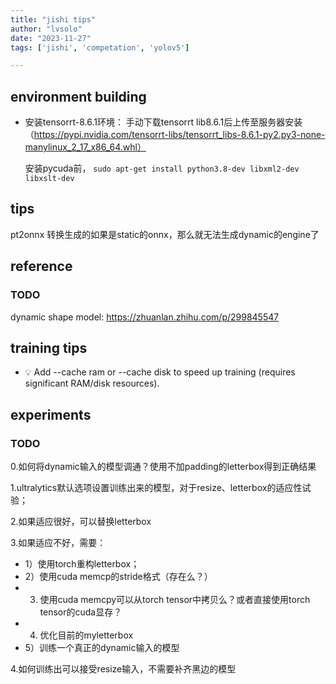 ```yaml
---
title: "jishi tips"
author: "lvsolo"
date: "2023-11-27"
tags: ['jishi', 'competation', 'yolov5']

---
```


## environment building

* 安装tensorrt-8.6.1环境：
    手动下载tensorrt lib8.6.1后上传至服务器安装（https://pypi.nvidia.com/tensorrt-libs/tensorrt_libs-8.6.1-py2.py3-none-manylinux_2_17_x86_64.whl）
    
    安装pycuda前，
    `sudo apt-get install python3.8-dev libxml2-dev libxslt-dev`
    

## tips
pt2onnx 转换生成的如果是static的onnx，那么就无法生成dynamic的engine了

## reference
### TODO
dynamic shape model: https://zhuanlan.zhihu.com/p/299845547 

## training tips
* 💡 Add --cache ram or --cache disk to speed up training (requires significant RAM/disk resources).




## experiments 
### TODO
0.如何将dynamic输入的模型调通？使用不加padding的letterbox得到正确结果

1.ultralytics默认选项设置训练出来的模型，对于resize、letterbox的适应性试验；

2.如果适应很好，可以替换letterbox

3.如果适应不好，需要：
* 1）使用torch重构letterbox；
* 2）使用cuda memcp的stride格式（存在么？）
* 3) 使用cuda memcpy可以从torch tensor中拷贝么？或者直接使用torch tensor的cuda显存？
* 4) 优化目前的myletterbox
* 5）训练一个真正的dynamic输入的模型

4.如何训练出可以接受resize输入，不需要补齐黑边的模型

